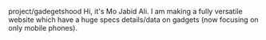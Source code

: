 project/gadegetshood
Hi, it's Mo Jabid Ali. I am making a fully versatile website which have a huge specs details/data on gadgets (now focusing on only mobile phones).
